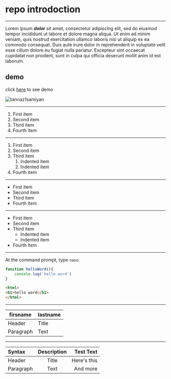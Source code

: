 # repo introdoction

___
Lorem ipsum ***dolor*** sit amet, consectetur adipiscing elit, sed do eiusmod tempor incididunt ut labore et dolore magna aliqua. Ut enim ad minim veniam, quis nostrud exercitation ullamco laboris nisi ut aliquip ex ea commodo consequat. Duis aute irure dolor in reprehenderit in voluptate velit esse cillum dolore eu fugiat nulla pariatur. Excepteur sint occaecat cupidatat non proident, sunt in culpa qui officia deserunt mollit anim id est laborum.

## demo

 click [here](https://tannaz1samiyan.github.io/profile-card/) to see demo

![tannaz1samiyan](https://next1code.ir/wp-content/uploads/2024/01/npm-course-cover-500x286.jpg)

---
1. First item
2. Second item
3. Third item
4. Fourth item 
---
1. First item
2. Second item
3. Third item
    1. Indented item
    2. Indented item
4. Fourth item 
---
- First item
- Second item
- Third item
- Fourth item 
---
- First item
- Second item
- Third item
    - Indented item
    - Indented item
- Fourth item 
---
At the command prompt, type `nano`.
```javascript
function helloWord(){
    console.log('hello word')
}
```
```html
<html>
<h1>hello word</h1>
</html>
```
---

| firsname      |lastname |
| ----------- | ----------- |
| Header      | Title       |
| Paragraph   | Text        |

---

| Syntax      | Description | Test Text     |
| :---        |    :----:   |          ---: |
| Header      | Title       | Here's this   |
| Paragraph   | Text        | And more      |